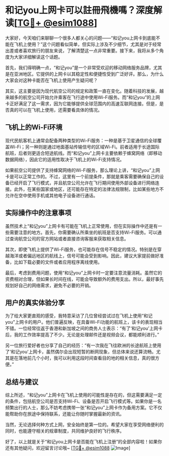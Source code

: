# 和记you上网卡可以註冊飛機嗎？深度解读[[TG💪+ @esim1088](https://t.me/s/esim1088)]

大家好，今天咱们来聊聊一个很多人都关心的问题——“和记you上网卡到底能不能在飞机上使用？”这个问题看似简单，但实际上涉及不少细节，尤其是对于经常出差或者喜欢旅行的朋友来说，了解清楚这一点非常重要。接下来，我将从多个角度为大家详细解读这个话题。

首先，我们得明确一点，“和记you”是一个非常受欢迎的移动网络服务品牌，尤其是在亚洲地区。它提供的上网卡以其稳定性和便捷性受到广泛好评。那么，为什么大家会对这种卡能否在飞机上使用产生疑问呢？

其实，这主要是因为现代航空公司的规定和政策一直在变化。随着科技的发展，越来越多的航空公司开始允许乘客在飞行途中使用Wi-Fi服务。而“和记you”的上网卡正好满足了这一需求，因为它能够提供全球范围内的高速互联网连接。但是，是否真的可以在飞机上使用，还需要看具体的情况。

## 飞机上的Wi-Fi环境

现代民航客机上通常会配备两种类型的Wi-Fi服务：一种是基于卫星通信的全球覆盖Wi-Fi；另一种则是通过地面基站传输信号的区域Wi-Fi。前者适用于长途国际航班，后者则更适合短途航线。而“和记you”上网卡主要依赖于蜂窝网络（即移动数据网络），因此它的适用性取决于飞机上的Wi-Fi支持情况。

如果航空公司提供了支持蜂窝网络的Wi-Fi服务，那么理论上讲，“和记you”上网卡是可以正常工作的。不过，这里有一个前提条件，那就是乘客需要确保自己的设备已经开启了飞行模式，并且航空公司允许在飞行期间使用外部设备进行网络连接。此外，在某些国家或地区，还可能存在特定的法律法规限制，比如某些地方不允许在空中使用手机或其他电子设备进行通话。

## 实际操作中的注意事项

虽然技术上“和记you”上网卡有可能在飞机上正常使用，但在实际操作中还是有一些需要注意的地方。首先，你需要确认所乘坐的航班是否支持Wi-Fi服务。可以通过查询航空公司的官方网站或者直接咨询客服来获取相关信息。

其次，即使飞机上提供了Wi-Fi服务，也可能存在信号不稳定的情况。特别是在穿越海洋或者偏远地区的航线上，信号可能会受到影响。因此，建议大家提前做好准备，比如下载必要的文件或者应用程序离线使用。

最后，考虑到费用问题，使用“和记you”上网卡时一定要注意流量消耗。虽然它的资费相对合理，但如果长时间在线，可能会导致额外的费用支出。所以，最好事先规划好自己的网络需求，避免不必要的开销。

## 用户的真实体验分享

为了给大家更直观的感受，我特意采访了几位曾经尝试过在飞机上使用“和记you”上网卡的用户。他们普遍反映，在具备Wi-Fi功能的航班上，该卡的表现相当不错。一位经常往返于香港和新加坡之间的商务人士表示：“有了‘和记you’上网卡后，我的工作效率提高了不少。无论是处理邮件还是视频会议，都能顺利进行。”

另一位旅行爱好者也分享了自己的经历：“有一次我在飞往欧洲的长途航班上使用了‘和记you’上网卡，虽然偶尔会出现短暂的断网现象，但总体来说还算流畅。尤其是在落地前几个小时，我可以利用这段时间查看目的地的相关信息，真的很方便。”

## 总结与建议

综上所述，“和记you”上网卡在飞机上使用的可能性是存在的，但这需要满足一定的条件，包括航空公司是否支持Wi-Fi、设备是否开启飞行模式等。如果你是一名频繁出行的人士，那么不妨考虑携带一张“和记you”上网卡作为备用方案。它不仅能帮助你在旅途中保持联系，还能让你随时掌握最新的资讯。

当然，无论选择何种方式上网，安全始终是第一位的。希望大家在享受网络便利的同时，也能遵守相关的规章制度，共同维护良好的飞行秩序。

好了，以上就是关于“和记you上网卡是否能在飞机上注册”的全部内容啦！如果你还有其他疑问，欢迎留言讨论哦~ [[TG💪+ @esim1088](https://t.me/s/esim1088) ![Image](https://i.postimg.cc/4NQfJmqS/Snipaste-2025-05-13-00-14-12.png)]
